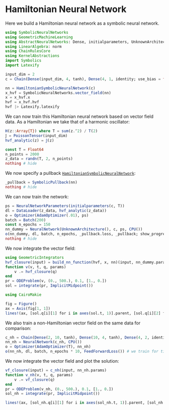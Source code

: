 # Hamiltonian Neural Network

Here we build a Hamiltonian neural network as a symbolic neural network.

```julia hnn
using SymbolicNeuralNetworks
using GeometricMachineLearning
using AbstractNeuralNetworks: Dense, initialparameters, UnknownArchitecture, Model
using LinearAlgebra: norm
using ChainRulesCore
using KernelAbstractions
import Symbolics
import Latexify

input_dim = 2
c = Chain(Dense(input_dim, 4, tanh), Dense(4, 1, identity; use_bias = false))

nn = HamiltonianSymbolicNeuralNetwork(c)
x_hvf = SymbolicNeuralNetworks.vector_field(nn)
x = x_hvf.x
hvf = x_hvf.hvf
hvf |> Latexify.latexify
```

We can now train this Hamiltonian neural network based on vector field data. As a Hamiltonian we take that of a harmonic oscillator:

```julia hnn
H(z::Array{T}) where T = sum(z.^2) / T(2)
𝕁 = PoissonTensor(input_dim)
hvf_analytic(z) = 𝕁(z)

const T = Float64
n_points = 2000
z_data = randn(T, 2, n_points)
nothing # hide
```

We now specify a pullback [`HamiltonianSymbolicNeuralNetwork`](@ref):

```julia hnn
_pullback = SymbolicPullback(nn)
nothing # hide
```

We can now train the network:

```julia hnn
ps = NeuralNetworkParameters(initialparameters(c, T))
dl = DataLoader(z_data, hvf_analytic(z_data))
o = Optimizer(AdamOptimizer(.01), ps)
batch = Batch(200)
const n_epochs = 150
nn_dummy = NeuralNetwork(UnknownArchitecture(), c, ps, CPU())
o(nn_dummy, dl, batch, n_epochs, _pullback.loss, _pullback; show_progress = true)
nothing # hide
```

We now integrate the vector field:

```julia hnn
using GeometricIntegrators
hvf_closure(input) = build_nn_function(hvf, x, nn)(input, nn_dummy.params)
function v(v, t, q, params)
    v .= hvf_closure(q)
end
pr = ODEProblem(v, (0., 500.), 0.1, [1., 0.])
sol = integrate(pr, ImplicitMidpoint())
```

```julia hnn
using CairoMakie

fig = Figure()
ax = Axis(fig[1, 1])
lines!(ax, [sol.q[i][1] for i in axes(sol.t, 1)].parent, [sol.q[i][2] for i in axes(sol.t, 1)].parent)
```

We also train a non-Hamiltonian vector field on the same data for comparison:

```julia hnn
c_nh = Chain(Dense(2, 10, tanh), Dense(10, 4, tanh), Dense(4, 2, identity; use_bias = false))
nn_nh = NeuralNetwork(c_nh, CPU())
o = Optimizer(AdamOptimizer(T), nn_nh)
o(nn_nh, dl, batch, n_epochs * 10, FeedForwardLoss()) # we train for times as long as before
```

We now integrate the vector field and plot the solution:

```julia hnn
vf_closure(input) = c_nh(input, nn_nh.params)
function v_nh(v, t, q, params)
    v .= vf_closure(q)
end
pr = ODEProblem(v_nh, (0., 500.), 0.1, [1., 0.])
sol_nh = integrate(pr, ImplicitMidpoint())

lines!(ax, [sol_nh.q[i][1] for i in axes(sol_nh.t, 1)].parent, [sol_nh.q[i][2] for i in axes(sol_nh.t, 1)].parent)
```
